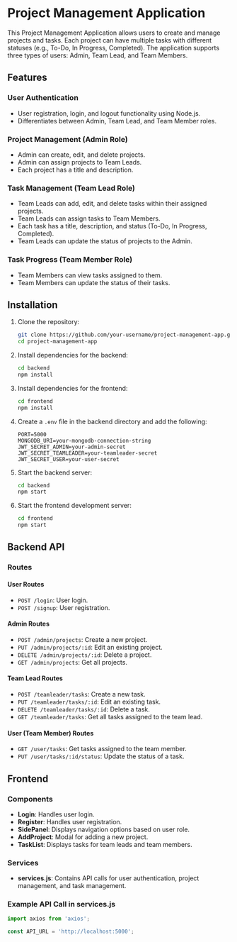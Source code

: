 # Project Management Application

This Project Management Application allows users to create and manage projects and tasks. Each project can have multiple tasks with different statuses (e.g., To-Do, In Progress, Completed). The application supports three types of users: Admin, Team Lead, and Team Members.

## Features

### User Authentication
- User registration, login, and logout functionality using Node.js.
- Differentiates between Admin, Team Lead, and Team Member roles.

### Project Management (Admin Role)
- Admin can create, edit, and delete projects.
- Admin can assign projects to Team Leads.
- Each project has a title and description.

### Task Management (Team Lead Role)
- Team Leads can add, edit, and delete tasks within their assigned projects.
- Team Leads can assign tasks to Team Members.
- Each task has a title, description, and status (To-Do, In Progress, Completed).
- Team Leads can update the status of projects to the Admin.

### Task Progress (Team Member Role)
- Team Members can view tasks assigned to them.
- Team Members can update the status of their tasks.

## Installation

1. Clone the repository:

    ```bash
    git clone https://github.com/your-username/project-management-app.git
    cd project-management-app
    ```

2. Install dependencies for the backend:

    ```bash
    cd backend
    npm install
    ```

3. Install dependencies for the frontend:

    ```bash
    cd frontend
    npm install
    ```

4. Create a `.env` file in the backend directory and add the following:

    ```env
    PORT=5000
    MONGODB_URI=your-mongodb-connection-string
    JWT_SECRET_ADMIN=your-admin-secret
    JWT_SECRET_TEAMLEADER=your-teamleader-secret
    JWT_SECRET_USER=your-user-secret
    ```

5. Start the backend server:

    ```bash
    cd backend
    npm start
    ```

6. Start the frontend development server:

    ```bash
    cd frontend
    npm start
    ```

## Backend API

### Routes

#### User Routes
- `POST /login`: User login.
- `POST /signup`: User registration.

#### Admin Routes
- `POST /admin/projects`: Create a new project.
- `PUT /admin/projects/:id`: Edit an existing project.
- `DELETE /admin/projects/:id`: Delete a project.
- `GET /admin/projects`: Get all projects.

#### Team Lead Routes
- `POST /teamleader/tasks`: Create a new task.
- `PUT /teamleader/tasks/:id`: Edit an existing task.
- `DELETE /teamleader/tasks/:id`: Delete a task.
- `GET /teamleader/tasks`: Get all tasks assigned to the team lead.

#### User (Team Member) Routes
- `GET /user/tasks`: Get tasks assigned to the team member.
- `PUT /user/tasks/:id/status`: Update the status of a task.

## Frontend

### Components
- **Login**: Handles user login.
- **Register**: Handles user registration.
- **SidePanel**: Displays navigation options based on user role.
- **AddProject**: Modal for adding a new project.
- **TaskList**: Displays tasks for team leads and team members.

### Services
- **services.js**: Contains API calls for user authentication, project management, and task management.

### Example API Call in services.js

```javascript
import axios from 'axios';

const API_URL = 'http://localhost:5000';

